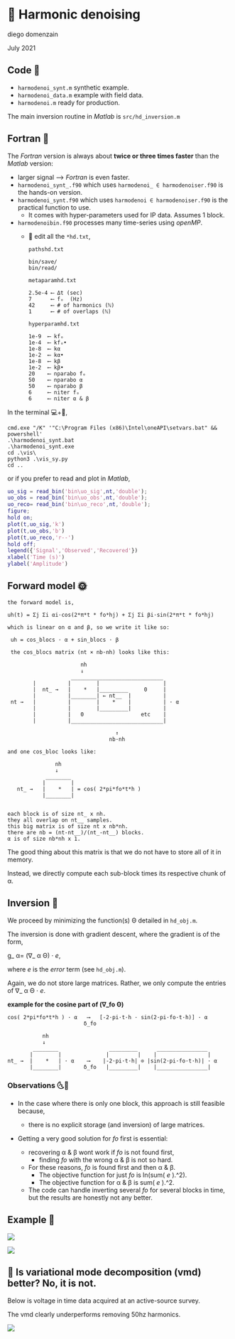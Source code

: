 # 🎵 Harmonic denoising
diego domenzain

July 2021

## Code 📝

* ```harmodenoi_synt.m``` synthetic example.
* ```harmodenoi_data.m``` example with field data.
* ```harmodenoi.m``` ready for production.

The main inversion routine in *Matlab* is ```src/hd_inversion.m```

## Fortran 💪

The *Fortran* version is always about **twice or three times faster** than the *Matlab* version:

* larger signal ⟶ *Fortran* is even faster.
* ```harmodenoi_synt_.f90``` which uses ```harmodenoi_ ∈ harmodenoiser.f90``` is the hands-on version.
* ```harmodenoi_synt.f90``` which uses ```harmodenoi ∈ harmodenoiser.f90``` is the practical function to use.
  * It comes with hyper-parameters used for IP data. Assumes 1 block.
* ```harmodenoibin.f90``` processes many time-series using *openMP*.
	* 📝 edit all the ``*hd.txt``,
		
		```text
		pathshd.txt

		bin/save/
		bin/read/

		metaparamhd.txt
		
		2.5e-4 ⟵ Δt (sec)
		7      ⟵ fₒ  (Hz)
		42     ⟵ # of harmonics (ℕ)
		1      ⟵ # of overlaps (ℕ)

		hyperparamhd.txt
		
		1e-9  ⟵ kfₒ
		1e-4  ⟵ kfₒ•
		1e-8  ⟵ kα
		1e-2  ⟵ kα•
		1e-8  ⟵ kβ
		1e-2  ⟵ kβ•
		20    ⟵ nparabo fₒ
		50    ⟵ nparabo α
		50    ⟵ nparabo β
		6     ⟵ niter fₒ
		6     ⟵ niter α & β
		```


In the terminal 💻+🐍️,

```batch
cmd.exe "/K" '"C:\Program Files (x86)\Intel\oneAPI\setvars.bat" && powershell'
.\harmodenoi_synt.bat
.\harmodenoi_synt.exe
cd .\vis\
python3 .\vis_sy.py
cd ..
```

or if you prefer to read and plot in *Matlab*,

```matlab
uo_sig = read_bin('bin\uo_sig',nt,'double');
uo_obs = read_bin('bin\uo_obs',nt,'double');
uo_reco= read_bin('bin\uo_reco',nt,'double');
figure;
hold on;
plot(t,uo_sig,'k')
plot(t,uo_obs,'b')
plot(t,uo_reco,'r--')
hold off;
legend({'Signal','Observed','Recovered'})
xlabel('Time (s)')
ylabel('Amplitude')
```

## Forward model 🌞

```
the forward model is,

uh(t) = Σj Σi αi⋅cos(2*π*t * fo*hj) + Σj Σi βi⋅sin(2*π*t * fo*hj)

which is linear on α and β, so we write it like so:

 uh = cos_blocs · α + sin_blocs · β

 the cos_blocs matrix (nt × nb·nh) looks like this:

                       nh
                       ↓
                    _____________________________
        |          |        |                    |
        |  nt_ →   |    *   |_________     0     |
        |          |________| ← nt__  |          |
 nt →   |          |        |    *    |          | · α
        |          |        |_________|          |
        |          |   0                  etc    |
        |          |_____________________________|

                                  ↑
                                nb·nh

and one cos_bloc looks like:

               nh
               ↓
            ________
           |        |
   nt_ →   |    *   | = cos( 2*pi*fo*t*h )
           |________|


each block is of size nt_ x nh.
they all overlap on nt__ samples.
this big matrix is of size nt x nb*nh.
there are nb = (nt-nt__)/(nt_-nt__) blocks.
α is of size nb*nh x 1.
```
The good thing about this matrix is that we do not have to store all of it in memory.

Instead, we directly compute each sub-block times its respective chunk of α.

## Inversion 🌚

We proceed by minimizing the function(s) Θ detailed in ```hd_obj.m```.

The inversion is done with gradient descent, where the gradient is of the form,

 g_ α= (∇_ α Θ) ⋅ *e*,

 where *e* is the *error* term (see ```hd_obj.m```).

Again, we do not store large matrices. Rather, we only compute the entries of ∇_ α Θ ⋅ *e*.

**example for the cosine part of (∇_fo Θ)**

```
cos( 2*pi*fo*t*h ) · α   ⟶   [-2·pi·t·h · sin(2·pi·fo·t·h)] · α
                        δ_fo

           nh
           ↓
        ________                _________      ________________
       |        |              |         |    |                |
nt_ →  |    *   | · α    ⟶    |-2·pi·t·h| ⊙ |sin(2·pi·fo·t·h)| · α
       |________|       δ_fo   |_________|    |________________|

```

### Observations 🌜🌛

  * In the case where there is only one block, this approach is still feasible because,
    * there is no explicit storage (and inversion) of large matrices.

  * Getting a very good solution for *fo* first is essential:
    * recovering α & β wont work if *fo* is not found first,
      * finding *fo* with the wrong α & β is not so hard.
    * For these reasons, *fo* is found first and then α & β.
      * The objective function for just *fo* is ln(sum( *e* ).^2).
      * The objective function for α & β is sum( *e* ).^2.
    * The code can handle inverting several *fo* for several blocks in time, but the results are honestly not any better.

## Example 🎨

[![](../pics/harmodenoi-synt.png)](./)

[![](vis/harmodenoi.png)](./)


## 🤔️ Is variational mode decomposition (vmd) better? No, it is not.

Below is voltage in time data acquired at an active-source survey.

The vmd clearly underperforms removing 50hz harmonics.

[![](../pics/vmd-hd.png)](./)




